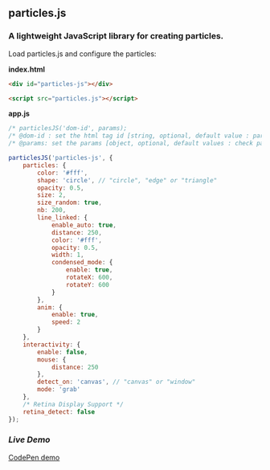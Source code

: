 ## particles.js

### A lightweight JavaScript library for creating particles.

Load particles.js and configure the particles:

**index.html**
```html
<div id="particles-js"></div>

<script src="particles.js"></script>
```

**app.js**
```javascript
/* particlesJS('dom-id', params);
/* @dom-id : set the html tag id [string, optional, default value : particles-js]
/* @params: set the params [object, optional, default values : check particles.js] */

particlesJS('particles-js', {
	particles: {
	    color: '#fff',
	    shape: 'circle', // "circle", "edge" or "triangle"
		opacity: 0.5,
		size: 2,
		size_random: true,
		nb: 200,
		line_linked: {
			enable_auto: true,
			distance: 250,
			color: '#fff',
			opacity: 0.5,
			width: 1,
			condensed_mode: {
				enable: true,
				rotateX: 600,
				rotateY: 600
			}
		},
		anim: {
			enable: true,
			speed: 2
		}
	},
	interactivity: {
		enable: false,
		mouse: {
			distance: 250
		},
		detect_on: 'canvas', // "canvas" or "window"
		mode: 'grab'
	},
	/* Retina Display Support */
	retina_detect: false
});
```

### ***Live Demo***
<a href="http://codepen.io/VincentGarreau/pen/pnlso" target="_blank">CodePen demo</a>
